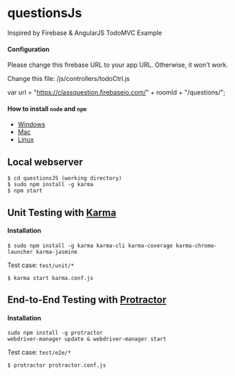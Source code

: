 questionsJs
====

Inspired by Firebase & AngularJS TodoMVC Example

#### Configuration
Please change this firebase URL to your app URL. Otherwise, it won't work.

Change this file: /js/controllers/todoCtrl.js

var url = "https://classquestion.firebaseio.com/" + roomId + "/questions/";

#### How to install `node` and `npm`
- [Windows](http://blog.teamtreehouse.com/install-node-js-npm-windows)
- [Mac](http://blog.teamtreehouse.com/install-node-js-npm-mac)
- [Linux](http://blog.teamtreehouse.com/install-node-js-npm-linux)

Local webserver
----

```
$ cd questionsJS (working directory)
$ sudo npm install -g karma
$ npm start
```

Unit Testing with [Karma](http://karma-runner.github.io/0.13/index.html)
----

#### Installation
```
$ sudo npm install -g karma karma-cli karma-coverage karma-chrome-launcher karma-jasmine
```

Test case: `test/unit/*`
```
$ karma start karma.conf.js
```

End-to-End Testing with [Protractor](http://www.protractortest.org/#/)
----

#### Installation
````
sudo npm install -g protractor
webdriver-manager update & webdriver-manager start
````

Test case: `test/e2e/*`
```
$ protractor protractor.conf.js
```
